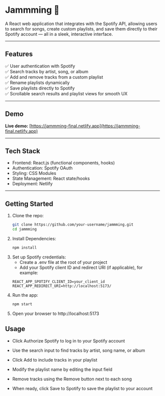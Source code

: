 # Jammming 🎵

A React web application that integrates with the Spotify API, allowing users to search for songs, create custom playlists, and save them directly to their Spotify account — all in a sleek, interactive interface.

---

## Features

✅ User authentication with Spotify  
✅ Search tracks by artist, song, or album  
✅ Add and remove tracks from a custom playlist  
✅ Rename playlists dynamically  
✅ Save playlists directly to Spotify  
✅ Scrollable search results and playlist views for smooth UX

---

## Demo

**Live demo:** [https://jammming-final.netlify.app](https://jammming-final.netlify.app)

---

## Tech Stack

- Frontend: React.js (functional components, hooks)
- Authentication: Spotify OAuth
- Styling: CSS Modules
- State Management: React state/hooks
- Deployment: Netlify

---

## Getting Started

1. Clone the repo:
   ```bash
   git clone https://github.com/your-username/jammming.git
   cd jammming
   ```
2. Install Dependencies:
   ```bash
   npm install
   ```
3. Set up Spotify credentials:
   - Create a .env file at the root of your project
   - Add your Spotify client ID and redirect URI (if applicable), for example:
   ```env
   REACT_APP_SPOTIFY_CLIENT_ID=your_client_id
   REACT_APP_REDIRECT_URI=http://localhost:5173/
   ```
4. Run the app:
   ```bash
   npm start
   ```
5. Open your browser to http://localhost:5173

## Usage

- Click Authorize Spotify to log in to your Spotify account

- Use the search input to find tracks by artist, song name, or album

- Click Add to include tracks in your playlist

- Modify the playlist name by editing the input field

- Remove tracks using the Remove button next to each song

- When ready, click Save to Spotify to save the playlist to your account
